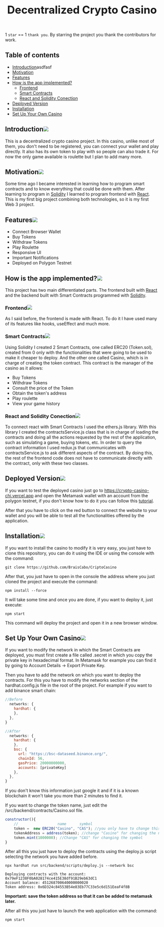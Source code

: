 <h1 align="center" style="display: block; font-size: 2.5em; font-weight: bold; margin-block-start: 1em; margin-block-end: 1em;">
  <br /><br /><strong>Decentralized Crypto Casino</strong>
</h1>

<br/>1 `star` == 1 `thank you`. By starring the project you thank the contributors for work.

## Table of contents

- [Introduction](#introduction)asdfasf
- [Motivation](#motivation)
- [Features](#features)
- [How is the app implemented?](#how-is-the-app-implemented)
    - [Frontend](#frontend)
    - [Smart Contracts](#smart-contracts)
    - [React and Solidity Conection](#react-and-solidity-conection)
- [Deployed Version](#deployed-version)
- [Installation](#installation)
- [Set Up Your Own Casino](#set-up-your-own-casino)

## Introduction[![](./docs/img/pin.svg)](#introduction)

This is a decentralized crypto casino project. In this casino, unlike most of them, you don't need to be registered, you can connect your wallet and play directly. It also has its own token to play with so people can also trade it. For now the only game available is roulette but I plan to add many more.

## Motivation[![](./docs/img/pin.svg)](#motivation)

Some time ago I became interested in learning how to program smart contracts and to know everything that could be done with them. After learning to program in [Solidity](https://soliditylang.org) I learned to program frontend with [React](https://es.reactjs.org). This is my first big project combining both technologies, so it is my first Web 3 project.

## Features[![](./docs/img/pin.svg)](#features)

- Connect Browser Wallet
- Buy Tokens
- Withdraw Tokens
- Play Roulette
- Responsive UI
- Important Notifications
- Deployed on Polygon Testnet

## How is the app implemented?[![](./docs/img/pin.svg)](#how-is-the-app-implemented)

This project has two main differentiated parts. The frontend built with [React](https://es.reactjs.org) and the backend built with Smart Contracts programmed with [Solidity](https://soliditylang.org).

### Frontend[![](./docs/img/pin.svg)](#frontend)

As I said before, the frontend is made with React. To do it I have used many of its features like hooks, useEffect and much more.

### Smart Contracts[![](./docs/img/pin.svg)](#smart-contracts)

Using Solidity I created 2 Smart Contracts, one called ERC20 (Token.sol), created from 0 only with the functionalities that were going to be used to make it cheaper to deploy. And the other one called Casino, which is in charge of creating the token contract. This contract is the manager of the casino as it allows:

- Buy Tokens
- Withdraw Tokens
- Consult the price of the Token
- Obtain the token's address
- Play roulette
- View your game history

### React and Solidity Conection[![](./docs/img/pin.svg)](#react-and-solidity-conection)

To connect react with Smart Contracts I used the ethers.js library. With this library I created the contractsService.js class that is in charge of loading the contracts and doing all the actions requested by the rest of the application, such as simulating a game, buying tokens, etc. In order to query the contract information I used redux.js that communicates with contractsService.js to ask different aspects of the contract. By doing this, the rest of the frontend code does not have to communicate directly with the contract, only with these two classes.

## Deployed Version[![](./docs/img/pin.svg)](#deployed-version)

If you want to test the deployed casino just go to https://crypto-casino-chi.vercel.app and open the Metamask wallet with an account from the polygon testnet, if you don't know how to do it you can follow this [tutorial](https://docs.unstoppabledomains.com/manage-domains/guides/add-polygon-to-metamask/).

After that you have to click on the red button to connect the website to your wallet and you will be able to test all the functionalities offered by the application.

## Installation[![](./docs/img/pin.svg)](#installation)

If you want to install the casino to modify it is very easy, you just have to clone this repository, you can do it using the IDE or using the console with the command:

```shell
git clone https://github.com/BraisCabo/CriptoCasino
```

After that, you just have to open in the console the address where you just cloned the project and execute the command:

```shell
npm install --force
```

It will take some time and once you are done, if you want to deploy it, just execute:

```shell
npm start
```

This command will deploy the project and open it in a new browser window.

## Set Up Your Own Casino[![](./docs/img/pin.svg)](#set-up-your-own-casino)

If you want to modify the network in which the Smart Contracts are deployed, you must first create a file called .secret in which you copy the private key in hexadecimal format. In Metamask for example you can find it by going to Account Details -> Export Private Key.

Then you have to add the network on which you want to deploy the contracts. For this you have to modify the networks section of the hardhat.config.js file in the root of the project. For example if you want to add binance smart chain:

``` javascript
//Before
  networks: {
    hardhat: {
    },
  },
}

//After
  networks: {
    hardhat: {
    },
    bsc: {
      url: "https://bsc-dataseed.binance.org/",
      chainId: 56,
      gasPrice: 20000000000,
      accounts: [privateKey]
    },
  },
}
```

If you don't know this information just google it and if it is a known blockchain it won't take you more than 2 minutes to find it.

If you want to change the token name, just edit the /src/backend/contracts/Casino.sol file.

```javascript
constructor(){
    //                  name      symbol
    token =  new ERC20("Casino", "CAS"); //you only have to change this values
    tokenAddress = address(token); //change "Casino" for changing the name
    token.mint(1000000); //Change "CAS" for changing the symbol
}
```

After all this you just have to deploy the contracts using the deploy.js script selecting the network you have added before.

```shell
npx hardhat run src/backend/scripts/deploy.js --network bsc

Deploying contracts with the account: 0x79eF1238F0bA028174ce415E38df91B29eb63dC1
Account balance: 451268700640000000020
Token address: 0x6D324c84553B54e83Eb77C33e5c6d151EeaF4f8B
```

<strong> Important: save the token address so that it can be added to metamask later. </strong>

After all this you just have to launch the web application with the command:

```shell
npm start
```
